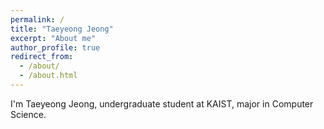 ```yaml
---
permalink: /
title: "Taeyeong Jeong"
excerpt: "About me"
author_profile: true
redirect_from: 
  - /about/
  - /about.html
---
```


I'm Taeyeong Jeong, undergraduate student at KAIST, major in Computer Science.

